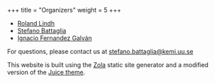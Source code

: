 +++
title = "Organizers"
weight = 5
+++

* [Roland Lindh](mailto:roland.lindh@kemi.uu.se)
* [Stefano Battaglia](mailto:stefano.battaglia@kemi.uu.se)
* [Ignacio Fernandez Galván](mailto:ignacio.fernandez@kemi.uu.se)

For questions, please contact us at [stefano.battaglia@kemi.uu.se](mailto:stefano.battaglia@kemi.uu.se)


This website is built using the [Zola](https://www.getzola.org/) static site
generator and a modified version of the [Juice theme](https://juice.huhu.io/).
